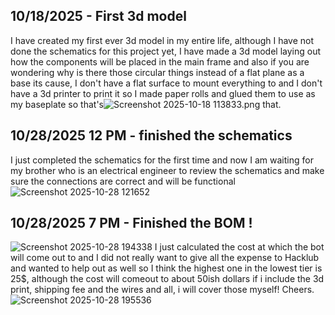 <!--
  ===================    !!READ THIS NOTICE!!   ====================
  DO NOT edit this file manually. Your changes WILL BE OVERWRITTEN!
  This journal is auto generated and updated by Hack Club Blueprint.
  To edit this file, please edit your journal entries on Blueprint.
  ==================================================================
-->

## 10/18/2025 - First 3d model  

I have created my first ever 3d model in my entire life, although I have not done the schematics for this project yet, I have made a 3d model laying out how the components will be placed in the main frame and also if you are wondering why is there those circular things instead of a flat plane as a base its cause, I don't have a flat surface to mount everything to and I don't have a 3d printer to print it so I made paper rolls and glued them to use as my baseplate so that's![Screenshot 2025-10-18 113833.png](https://blueprint.hackclub.com/user-attachments/blobs/proxy/eyJfcmFpbHMiOnsiZGF0YSI6MjkxMCwicHVyIjoiYmxvYl9pZCJ9fQ==--17f48b24e445ab47a014a664437d069f1e8f96aa/Screenshot%202025-10-18%20113833.png)
 that.  

## 10/28/2025 12 PM - finished the schematics   

I just completed the schematics for the first time and now I am waiting for my brother who is an electrical engineer to review the schematics and make sure the connections are correct and will be functional ![Screenshot 2025-10-28 121652](https://blueprint.hackclub.com/user-attachments/blobs/proxy/eyJfcmFpbHMiOnsiZGF0YSI6NjE3MCwicHVyIjoiYmxvYl9pZCJ9fQ==--75a1fc6db997687596e7b83facc3b81b1f769168/Screenshot%202025-10-28%20121652.png)

  

## 10/28/2025 7 PM - Finished the BOM !  

![Screenshot 2025-10-28 194338](https://blueprint.hackclub.com/user-attachments/blobs/proxy/eyJfcmFpbHMiOnsiZGF0YSI6NjIwNywicHVyIjoiYmxvYl9pZCJ9fQ==--a32d171e1aa1bdd1ef56fa1a27baac2f035af86f/Screenshot%202025-10-28%20194338.png)
I just calculated the cost at which the bot will come out to and I did not really want to give all the expense to Hacklub and wanted to help out as well so I think the highest one in the lowest tier is 25$, although the cost will comeout to about 50ish dollars if i include the 3d print, shipping fee  and the wires and all, i will cover those myself! Cheers.![Screenshot 2025-10-28 195536](https://blueprint.hackclub.com/user-attachments/blobs/proxy/eyJfcmFpbHMiOnsiZGF0YSI6NjIwNiwicHVyIjoiYmxvYl9pZCJ9fQ==--4462fef8fdbf3036aa01159b937b1bfaf253c239/Screenshot%202025-10-28%20195536.png)
  

